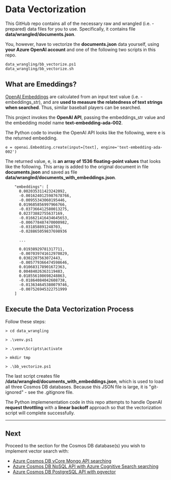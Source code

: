 # Data Vectorization

This GitHub repo contains all of the necessary raw and wrangled (i.e. - prepared) data
files for you to use.  Specifically, it contains file **data/wrangled/documents.json**.

You, however, have to vectorize the **documents.json** data yourself, using
**your Azure OpenAI account** and one of the following two scripts in this repo.

```
data_wrangling/bb_vectorize.ps1
data_wrangling/bb_vectorize.sh
```

## What are Emeddings?

[OpenAI Embeddings](https://platform.openai.com/docs/guides/embeddings)
are calculated from an input text value (i.e. - embeddings_str),
and are **used to measure the relatedness of text strings when searched**.
Thus, similar baseball players can be searched.

This project invokes the **OpenAI API**, passing the embeddings_str value
and the embedding model name **text-embedding-ada-002**.

The Python code to invoke the OpenAI API looks like the following, 
were e is the returned embedding.

```
e = openai.Embedding.create(input=[text], engine='text-embedding-ada-002')
```

The returned value, e, is **an array of 1536 floating-point values** that 
looks like the following.   This array is added to the original document
in file **documents.json** and saved as file 
**data/wrangled/documents_with_embeddings.json**.

```
    "embeddings": [
      0.002035311423242092,
      -0.0016240125987678766,
      -0.00955343060195446,
      0.019685856997966766,
      -0.037366412580013275,
      0.02373882755637169,
      -0.016621416434645653,
      -0.006778487470000982,
      -0.031858891248703,
      -0.028865059837698936
      
      ...

      0.01938929781317711,
      -0.007039741612970829,
      0.0302207563072443,
      -0.005779366474598646,
      0.010683178901672363,
      0.00484026363119483,
      0.018556108698248863,
      -0.01864084042608738,
      -0.013634645380079746,
      -0.007526945322751999
    ]
```

## Execute the Data Vectorization Process

Follow these steps:

```
> cd data_wrangling

> .\venv.ps1                  

> .\venv\Scripts\activate

> mkdir tmp

> .\bb_vectorize.ps1
```

The last script creates file **/data/wrangled/documents_with_embeddings.json**,
which is used to load all three Cosmos DB databases.
Because this JSON file is large, it is "git-ignored" - see the .gitignore file.

The Python implemenentation code in this repo attempts to handle OpenAI
**request throttling** with a **linear backoff** approach so that the
vectorization script will complete successfully.

---

## Next

Proceed to the section for the Cosmos DB database(s) you wish to implement vector search with:

- [Azure Cosmos DB vCore Mongo API searching](cosmos_vcore.md)
- [Azure Cosmos DB NoSQL API with Azure Cognitive Search searching](cosmos_nosql_and_cogsearch.md)
- [Azure Cosmos DB PostgreSQL API with pgvector](cosmos_pg_pgvector.md)

